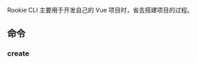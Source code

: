 Rookie CLI 主要用于开发自己的 Vue 项目时，省去搭建项目的过程。

## 命令

### create <template> <project> 初始化项目

<template> 模板，可选：normal
<project>  项目名称

### add

创建一个新的模板